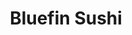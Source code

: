 ---
layout: place
title: "Bluefin Sushi"
permalink: /district-of-columbia/washington/bluefin-sushi.html
stateAbbr: DC
stateName: District of Columbia
cityName: Washington
seo:
  name: "Bluefin Sushi"
  type: Restaurant
  links: http://bluefingeorgetown.com/
description: "Maki, nigiri & specialty rolls in a snug spot with limited seating, plus takeout & delivery options. Bluefin Sushi serves delicious sushi in Washington, District of Columbia. Try fresh Japanese dishes for a great dining experience. Available for takeout, lunch, and dinner."
place_id: ChIJaRMy80u2t4kRJ4nZjxmT5BY
photos:
  - name: >-
      places/ChIJaRMy80u2t4kRJ4nZjxmT5BY/photos/AeeoHcLn5sKLv-ILPSuD1clUV587RjjVKAyu0CaacI8vodidQkS2oxCp11aC7E7djbh4QtkGyAdEfaSeMGCAYPsROIyJB0-X_2hjrDR9rtu9NOeizlP433fTT4_1yseF8tqy0BVZjEx1hZ5S9BO8tIxpV0owfIMUFuSs3y-kYjx3r6tBSKp1p8SV2_vw37EYtHuijz1eSBOJSO7FYh-jT-5tB5Aj6fSk5FpXipoKZ3mOvwso2Sr9RwBSTFe05CB241lpuzMKyoSUse1I8eGo-HXxpmoN0saA3lZDCLivDoYQSwm6-h-yL9_U5tortIlmLhzFEnIgZOfbvQtLcThp2Zj57gPt2A_i0xdNiYKg_ECReKoDPTSr0UxaMZRv9SKJVg1mBMWiLYnVbZqGslhLuZQFvRojtpO3fkp1gniVTjl2cWo
    widthPx: 3024
    heightPx: 4032
    authorAttributions:
      - displayName: Derrick Graham
        uri: https://maps.google.com/maps/contrib/107082962701442332241
        photoUri: >-
          https://lh3.googleusercontent.com/a/ACg8ocILRQekcYD_kUV_CE9hklNqt8fj5jFk-W-WTy-tpMPQAmdqWA=s100-p-k-no-mo
    flagContentUri: >-
      https://www.google.com/local/imagery/report/?cb_client=maps_api_places.places_api&image_key=!1e10!2sCIHM0ogKEICAgIC9_d3cLw&hl=en-US
    googleMapsUri: >-
      https://www.google.com/maps/place//data=!3m4!1e2!3m2!1sCIHM0ogKEICAgIC9_d3cLw!2e10!4m2!3m1!1s0x89b7b64bf3321369:0x16e493198fd98927
  - name: >-
      places/ChIJaRMy80u2t4kRJ4nZjxmT5BY/photos/AeeoHcJaeT_sPPB9jRxoJtsmwwAA2vXC28GjbKvDg64lU8exzrURBLllQIbjITLq5FrdUpMdbkGhBRrDmNUvS8VMXbZz3_YL62RoIFB-j9TvHpzw9-Ykn-AmlO8qqk9LLnH6i6807C9pIUGMgISX9Qru7TIs7yBvNoHESn6nIpewp0v4sJWPu7qeq6VN9_JCWIkZfio9iIRoZUFpctpmSHHehJTkkY-ym8CtCYjWS22pSJscj8L4b0Exhm8Atk50YymrUWndV6T3R4fS3AdztF5fn8Wt-XPb63zHDR00qN1SKGNwGw
    widthPx: 767
    heightPx: 600
    authorAttributions:
      - displayName: Bluefin Sushi
        uri: https://maps.google.com/maps/contrib/107741436528073667555
        photoUri: >-
          https://lh3.googleusercontent.com/a/ACg8ocIXW8hjiR6hQYmX2m_hEb58a4qsyKnZI0z1k_7MGeB-DGJIAw=s100-p-k-no-mo
    flagContentUri: >-
      https://www.google.com/local/imagery/report/?cb_client=maps_api_places.places_api&image_key=!1e10!2sAF1QipPUYsWRZma-x3eDUXUOnv4X6wPpuzEkzlkBk3C0&hl=en-US
    googleMapsUri: >-
      https://www.google.com/maps/place//data=!3m4!1e2!3m2!1sAF1QipPUYsWRZma-x3eDUXUOnv4X6wPpuzEkzlkBk3C0!2e10!4m2!3m1!1s0x89b7b64bf3321369:0x16e493198fd98927
  - name: >-
      places/ChIJaRMy80u2t4kRJ4nZjxmT5BY/photos/AeeoHcIKJT-_A1bA-9hrXy9jCs6JBvsKHueSWqlL_InF4aU-LRV68f4VK0jU0kn_tjJtQAEm7CmTojQW4vOLiD8zDxqctRY9nsTczpv-WoXkUe7QB401KS5dKI5MlTlbilVGkNGCzPH41CzX2zlxEgKhOE7txIdxHPuW_SczG8-wSdM4LcGWrs3KfSVqe-frKZHxzUK1gQGBGTvkh_3rYxT9evChW-gXydL4Kjc2S19HaJL0VoZzPqokT7-p5ZzghmSONvTlAJ4JiPRFJe_II6wJlo3cO5mIFRaeGTueEcpuF6U9Jv5okT57ZKS_9KxdxgY51wBBhDyRghYFBdUK96swUEHxcZ-X_d9v8ID-vy8Bz1iVEAYjPYA7wr5pnajyqZAMP8e564qnvNN5mhsNHytiFFFkOI1SAftjrxACOa09B9wfMw
    widthPx: 2279
    heightPx: 2189
    authorAttributions:
      - displayName: Gobs
        uri: https://maps.google.com/maps/contrib/114556622277166399858
        photoUri: >-
          https://lh3.googleusercontent.com/a-/ALV-UjUdA91ysdG9hYefS6-X-GKu7wugsEfvW396wCBxCh93w2G3HzY=s100-p-k-no-mo
    flagContentUri: >-
      https://www.google.com/local/imagery/report/?cb_client=maps_api_places.places_api&image_key=!1e10!2sCIHM0ogKEICAgIDXzNOqAw&hl=en-US
    googleMapsUri: >-
      https://www.google.com/maps/place//data=!3m4!1e2!3m2!1sCIHM0ogKEICAgIDXzNOqAw!2e10!4m2!3m1!1s0x89b7b64bf3321369:0x16e493198fd98927
  - name: >-
      places/ChIJaRMy80u2t4kRJ4nZjxmT5BY/photos/AeeoHcLAhw01KGyAKq5GBZKyC0dLutItKqSygk25Mc_MM33YIL0IhDycViAr5OFIm0Ae7lRhjRY9a2ASgSFYm2L93wbH1TwyZxX2YTr3tpv18-vua7moMF1-OebXXjN4z4YZHaXko19wOhnPb83ACkhfF01UdaZYR31IH2KK3br-ZHdLW3OKvdDrIomLTcTBYnU0ULJbkNXYpKtiBfK1IhE2Rn_z_ZLbMzsDIGNTQCtaR-7z7Aa61LE00IxpVj5mFvVeR-mMrGiiRJqSVHcomdri_GyO-_cQogj4hoat2HiEA6DlFRlSca7d9jkDt_Rq9wHuLKUgD1n-bi_nQMDFnzTYmMYYncLp7fwWQ0mzeWmZe7bWhA6qV7f0e5lQIQzrXI2PpzWkGNoz9hzvLmC4WfJcMbcrBOpMcvvnRnUA5Ouv7fGGbw
    widthPx: 3840
    heightPx: 2160
    authorAttributions:
      - displayName: Kevin Hulme
        uri: https://maps.google.com/maps/contrib/102436239558953552437
        photoUri: >-
          https://lh3.googleusercontent.com/a-/ALV-UjVDNLS7RZQ3mFjIkC-eHQtz0UhBPb0eW7sNewxZDaMTDHJXyFk=s100-p-k-no-mo
    flagContentUri: >-
      https://www.google.com/local/imagery/report/?cb_client=maps_api_places.places_api&image_key=!1e10!2sCIHM0ogKEICAgIDxsLrFKA&hl=en-US
    googleMapsUri: >-
      https://www.google.com/maps/place//data=!3m4!1e2!3m2!1sCIHM0ogKEICAgIDxsLrFKA!2e10!4m2!3m1!1s0x89b7b64bf3321369:0x16e493198fd98927
  - name: >-
      places/ChIJaRMy80u2t4kRJ4nZjxmT5BY/photos/AeeoHcJnamxyCf1r5cE2s-t-7uC7PoEXOZIdkiLWVl9EvfEsoLuqhliVfm4z4EDruf5Ye4ml29kIzPoN9ok_8KwiLWo2eHYb-Ic4ufUPSQqlDggv4VpmQ-lvqHRC9DwloYcQUSbxdQSbZvFR4VctWxsn7TDfjCCNxmTkH8rkAaTOher339tU7gKsAO4r6TNb0FEsZ4t9xMjjz4wNdXtkt-KltiVl5gon3aQoUQ-CaMmqT_OWcc3R9beLM64UMbLubzrOzDpW-jByWMIss-4BgZCxOomWGexao_vmcETdY_ODr8O47KoC_TvRx7sUOz1ZFH6TjX3uYj2vNhvt9jvulYhInHlnsDdppGoQ1uk5kL00-LfA5TTnbgF2sTdyabDPKC7P9gnev6jO0djgdxm2CfajMwEe0UXbstlreUEc-Q1hngxwlXGc
    widthPx: 3024
    heightPx: 4032
    authorAttributions:
      - displayName: Marie
        uri: https://maps.google.com/maps/contrib/102287432173581612178
        photoUri: >-
          https://lh3.googleusercontent.com/a-/ALV-UjXbEj0d3MxqNosw4TC7NpBVVMLOAtRBklPqszZ2MGCsWPVTd8A5=s100-p-k-no-mo
    flagContentUri: >-
      https://www.google.com/local/imagery/report/?cb_client=maps_api_places.places_api&image_key=!1e10!2sCIHM0ogKEICAgICDgauZhgE&hl=en-US
    googleMapsUri: >-
      https://www.google.com/maps/place//data=!3m4!1e2!3m2!1sCIHM0ogKEICAgICDgauZhgE!2e10!4m2!3m1!1s0x89b7b64bf3321369:0x16e493198fd98927
  - name: >-
      places/ChIJaRMy80u2t4kRJ4nZjxmT5BY/photos/AeeoHcLL2bGryY1tVpg7JRWN7arrzvhstC0NhaRkffGiEn4gz1RXBtoldURchf0soBDekGv1wX2oRVu5vn3vacGD6iPubqKh5wqmXUg138BW59wmljfHAygaVp6eCoRIwbRW-Lae7sKXvfDQpaeMgYlVOAP3W_rwQrxAgADY9z3Z54uR4zsP1kdFyT7n-pln0LTKRwNE-v-xZsC6mqdhxAUjebS0VFJmUQAVkGfrAFi-_-FfHU-bqad6QLjIWtdjtdtM1KhYSxnW6dCFjQ8xsxCGeCsK7O2FV5DLR23jMh59x42LKip_3vIDdEWfCT51Ot10Y-WXUnggP_rUbDiWzPw3Aw5S8mPEz5JQEqZRKsOfjhKFnFiyhLa50J-AJscPTp1xf2CYdorDIqFxiCOssp08V8BNw6L3iRVJK2PaoULstmfL7Q
    widthPx: 4800
    heightPx: 3600
    authorAttributions:
      - displayName: Shaun Surette
        uri: https://maps.google.com/maps/contrib/101926028722350802936
        photoUri: >-
          https://lh3.googleusercontent.com/a/ACg8ocIGe8zdtdpXJ65gN5K1Wrzcx_ON-wTYpf2Cb7RBKVukeL5Gbw=s100-p-k-no-mo
    flagContentUri: >-
      https://www.google.com/local/imagery/report/?cb_client=maps_api_places.places_api&image_key=!1e10!2sCIHM0ogKEICAgIDX_oexbw&hl=en-US
    googleMapsUri: >-
      https://www.google.com/maps/place//data=!3m4!1e2!3m2!1sCIHM0ogKEICAgIDX_oexbw!2e10!4m2!3m1!1s0x89b7b64bf3321369:0x16e493198fd98927
  - name: >-
      places/ChIJaRMy80u2t4kRJ4nZjxmT5BY/photos/AeeoHcLxMEVD05lSNbRYTm5BegYR37tzvOHuuvAhqirm4HpR7anhzuAsOIAXvW5R5xhPWODNt39Ur8eQgI5lZ9mBcJ6NOICNMmr-T4wKHoHl65N6Hf_64FDqeil5m1WzzakFbveC1hhejr4H2AYRQMLi1u2CnL8AnipuZcZC7IS-4ys6-qnyzVlRuwFuzQ7IoxrqgCDFUhquI99L-oAVhfleV5iQZpdljCeAxkefsLG3MkUL8fJOknrxkhxXfF_qihRrTseo5dTijzUlFBxQJxd0S_ltr3i9evA2KJSqKc2nxscCCmsM_hZGQz6nJIoeugH-kZNmt592RWNu5OsvE6vXNMY-E9DTmLOlFgGxSP4F0Nl2nJbNRDEJ68s-xaVZwHR-lVkpvuN96EvkvKlpnX5aSM3q0ym20JIdqeK8tf60Utj_rWn-
    widthPx: 3024
    heightPx: 3024
    authorAttributions:
      - displayName: Joseph Tordella
        uri: https://maps.google.com/maps/contrib/108592936567373834404
        photoUri: >-
          https://lh3.googleusercontent.com/a-/ALV-UjVw-hNS5fsvWhnDcmHfh3-4fM9Cw1lwBZupS7c06o5R94Dzy7Ro=s100-p-k-no-mo
    flagContentUri: >-
      https://www.google.com/local/imagery/report/?cb_client=maps_api_places.places_api&image_key=!1e10!2sCIHM0ogKEICAgID4suG3wwE&hl=en-US
    googleMapsUri: >-
      https://www.google.com/maps/place//data=!3m4!1e2!3m2!1sCIHM0ogKEICAgID4suG3wwE!2e10!4m2!3m1!1s0x89b7b64bf3321369:0x16e493198fd98927
  - name: >-
      places/ChIJaRMy80u2t4kRJ4nZjxmT5BY/photos/AeeoHcK6B0DdsqRZ7JkfqqwhvFdlWpTqH7IUGfKPRzZBRsSTBVd85SleN99ngZhml0xtl5t6JbQk2F0vVhv9Xjs8O_0mTR0Sl-7s5vC8r1eK1UgbH59Vkot7VLSNS1R0DPASmP4EMQPTyCdlNhv5sH5FuQfWBiVMHdyyprKxbljnTt1Snm6zixdO_vNLfGgvel2gyP6RggVFBrvlGkcSVFMmbvJhuACaYF__OQ7I5eBAGKObSHbF728FY6py_73dlqPgynnidppNQtTR-Un-9Lnv8DxzqYabzUsoNw_Gb9Nl5sUJROk2X0JqbnRLTKqWyMLbaCydiwVspBdUZI-Y-UaDbrFicOR5ARmPYUUGfZ51_mhBDyEQhcbMm4sb9yDWJLCHuCT4y2cb2Z1jL2RrdX1HpdVPRhGfomuVLXwAv9pJVms
    widthPx: 4032
    heightPx: 3024
    authorAttributions:
      - displayName: Chris Cho
        uri: https://maps.google.com/maps/contrib/111672945477762793903
        photoUri: >-
          https://lh3.googleusercontent.com/a-/ALV-UjUnTt8rjHNCz0poPbHIxR6eSv-KABMdAhV5KhJbjMbLi6vQjfA=s100-p-k-no-mo
    flagContentUri: >-
      https://www.google.com/local/imagery/report/?cb_client=maps_api_places.places_api&image_key=!1e10!2sCIHM0ogKEICAgIDhoteTDA&hl=en-US
    googleMapsUri: >-
      https://www.google.com/maps/place//data=!3m4!1e2!3m2!1sCIHM0ogKEICAgIDhoteTDA!2e10!4m2!3m1!1s0x89b7b64bf3321369:0x16e493198fd98927
  - name: >-
      places/ChIJaRMy80u2t4kRJ4nZjxmT5BY/photos/AeeoHcIaasBql2CVrpuiMp7v9UxWXxJROhWy5pYOp_ZjhKLtfmbnjkuUrM823RfpU2cpln4_tsvqYYxCSEp69YGfZVCGXIodI1WzfCpO0hv1bAFWUMvEd75aGcIPwvISk6RxB-2VIyjG-N2Z5xno_fT6ZijeS5FfT6qiENeo883vnyKspFKlDqDGdg-W5Kqdy0WX-WBAt8eRcac-X4nBLVSf_4nsCxnXCBqjVlyzAusYjo3Lx5KNwi-5DHNWpLD1ZxgPnCdajNA-jm-6wf8Sqd8mJDOPyoAKOZHnTcGqYYwM1_HhdBCm95tielCTm_mNsisbLcCaYrfewQNtMO37UwehPHZOm6YlhpH-Ac7_JGajjOcg0ikpFieaVAFl0afmBoFfkJEZR1HZPE3j8Z5gp4fH6yC5kTNO9C45-jucc_eBximvWCeK
    widthPx: 3024
    heightPx: 3024
    authorAttributions:
      - displayName: Joseph Tordella
        uri: https://maps.google.com/maps/contrib/108592936567373834404
        photoUri: >-
          https://lh3.googleusercontent.com/a-/ALV-UjVw-hNS5fsvWhnDcmHfh3-4fM9Cw1lwBZupS7c06o5R94Dzy7Ro=s100-p-k-no-mo
    flagContentUri: >-
      https://www.google.com/local/imagery/report/?cb_client=maps_api_places.places_api&image_key=!1e10!2sCIHM0ogKEICAgID4sqGx8QE&hl=en-US
    googleMapsUri: >-
      https://www.google.com/maps/place//data=!3m4!1e2!3m2!1sCIHM0ogKEICAgID4sqGx8QE!2e10!4m2!3m1!1s0x89b7b64bf3321369:0x16e493198fd98927
  - name: >-
      places/ChIJaRMy80u2t4kRJ4nZjxmT5BY/photos/AeeoHcJaNaP35plNeA4K57Lmd15oq0NFPImZGH04LEsUfq4teUqyLy1u3saLl1fRCguOqL9JsyBNxKLI2-ouRwXn2G9bH1ETvWtTlx4jBHqm3EQ-v5wAKZgLY3pYY1ZKXjo3cAVJqN__JdNmounjRDDA2jh5Huw1cfn-RcO-hJIQkvEFa7hfD-JnXqlPP2L0lPZ0AdkWnjjmcLCckRT6wzGFZS9POa1yInRTTKZ-4r30K-EsQIDNN58_kGfW2rGMmxKFXppO0_v9_K40asJTZUjV0RiXfkfBkd4_btgjfqhfKWtDqITVtQ6UB6JybOsEuJHlHgoCSvbdmSQP5PpvToT2l9z5TCViIAog1_aQdnBdVx6AAwPISTwEfuenBEzccs5anAfxp_Q-4hagnXKnn81K8h6cXLMJ0FOWQukLrzQ8UCkzgQ
    widthPx: 2268
    heightPx: 4032
    authorAttributions:
      - displayName: Rossy Ramirez
        uri: https://maps.google.com/maps/contrib/117279296380790568599
        photoUri: >-
          https://lh3.googleusercontent.com/a-/ALV-UjWXRZcMK2QnwekRx8TX6yKUC6JBgOK-uaO7sy6yi46m3bXO7-ySZw=s100-p-k-no-mo
    flagContentUri: >-
      https://www.google.com/local/imagery/report/?cb_client=maps_api_places.places_api&image_key=!1e10!2sCIHM0ogKEICAgIDE6Oe2TQ&hl=en-US
    googleMapsUri: >-
      https://www.google.com/maps/place//data=!3m4!1e2!3m2!1sCIHM0ogKEICAgIDE6Oe2TQ!2e10!4m2!3m1!1s0x89b7b64bf3321369:0x16e493198fd98927
address: 3073 Canal St NW, Washington, DC 20007, USA
street: 3073 Canal St NW
city: Washington
state: DC
zip: '20007'
country: USA
neighborhood: Northwest Washington
latitude: '38.904342'
longitude: '-77.060842'
accessibility_options: null
business_status: OPERATIONAL
name: Bluefin Sushi
google_maps_links:
  directionsUri: >-
    https://www.google.com/maps/dir//''/data=!4m7!4m6!1m1!4e2!1m2!1m1!1s0x89b7b64bf3321369:0x16e493198fd98927!3e0
  placeUri: https://maps.google.com/?cid=1649605101521307943
  writeAReviewUri: >-
    https://www.google.com/maps/place//data=!4m3!3m2!1s0x89b7b64bf3321369:0x16e493198fd98927!12e1
  reviewsUri: >-
    https://www.google.com/maps/place//data=!4m4!3m3!1s0x89b7b64bf3321369:0x16e493198fd98927!9m1!1b1
  photosUri: >-
    https://www.google.com/maps/place//data=!4m3!3m2!1s0x89b7b64bf3321369:0x16e493198fd98927!10e5
primary_type: Sushi Restaurant
opening_hours:
  regular: null
  current: null
secondary_opening_hours:
  regular:
    weekdayDescriptions: null
    type: null
  current:
    weekdayDescriptions: null
    type: null
phone: (202) 333-6774
price_level: PRICE_LEVEL_INEXPENSIVE
price_range: $30 &ndash; $50
rating: '4.3'
rating_count: 379
website: http://bluefingeorgetown.com/
reviews:
  - name: >-
      places/ChIJaRMy80u2t4kRJ4nZjxmT5BY/reviews/ChZDSUhNMG9nS0VJQ0FnSURmNHVmVmNnEAE
    relativePublishTimeDescription: 3 months ago
    rating: 5
    text:
      text: >-
        I loved the sushi here. It is an unassuming restaurant.  When you get
        in, you’ll order and pay first then either take your food to go or get
        your table assignment and be sent upstairs.   Green tea and hot Sake
        were great.  Perfect balance for the cold night.  We ordered the baked
        scallop, baked salmon, dragon roll, and the cherry blossom roll.  All
        amazing. We asked for spicy ponzu. It’s not something that they ever
        carry, but they did an amazing go of it! (Really simple… Ponzu +
        Sriracha). I will go again for certain!  When we were done eating, we
        were able to just up and go. The service is good and pleasant.
      languageCode: en
    originalText:
      text: >-
        I loved the sushi here. It is an unassuming restaurant.  When you get
        in, you’ll order and pay first then either take your food to go or get
        your table assignment and be sent upstairs.   Green tea and hot Sake
        were great.  Perfect balance for the cold night.  We ordered the baked
        scallop, baked salmon, dragon roll, and the cherry blossom roll.  All
        amazing. We asked for spicy ponzu. It’s not something that they ever
        carry, but they did an amazing go of it! (Really simple… Ponzu +
        Sriracha). I will go again for certain!  When we were done eating, we
        were able to just up and go. The service is good and pleasant.
      languageCode: en
    authorAttribution:
      displayName: K. Fray
      uri: https://www.google.com/maps/contrib/100370810652419490933/reviews
      photoUri: >-
        https://lh3.googleusercontent.com/a-/ALV-UjWvh_S7KpMCbhO3DIM3mxVlHM1dOwcLf0ZTVcYDVhiY7gK4qBWT=s128-c0x00000000-cc-rp-mo-ba4
    publishTime: '2025-01-05T04:10:03.697636Z'
    flagContentUri: >-
      https://www.google.com/local/review/rap/report?postId=ChZDSUhNMG9nS0VJQ0FnSURmNHVmVmNnEAE&d=17924085&t=1
    googleMapsUri: >-
      https://www.google.com/maps/reviews/data=!4m6!14m5!1m4!2m3!1sChZDSUhNMG9nS0VJQ0FnSURmNHVmVmNnEAE!2m1!1s0x89b7b64bf3321369:0x16e493198fd98927
  - name: >-
      places/ChIJaRMy80u2t4kRJ4nZjxmT5BY/reviews/ChdDSUhNMG9nS0VJQ0FnSUM5X2QzY3R3RRAB
    relativePublishTimeDescription: a year ago
    rating: 5
    text:
      text: >-
        We have to start off every visit with a Sapporo. This is one of
        Georgetowns best Sushi. This place was recently renovated but has always
        given me the feeling of home. The staff is amazing, super friendly and
        helpful when it comes to making your selection. I find that even on the
        busiest days you will still get the same friendly treatment. I recommend
        trying the spicy scallop roll. You must try it, the seafood here is some
        of the freshest I have ever tasted. In addition the Philadelphia roll is
        simply but a must at this place. Once you go once you will be hooked.
      languageCode: en
    originalText:
      text: >-
        We have to start off every visit with a Sapporo. This is one of
        Georgetowns best Sushi. This place was recently renovated but has always
        given me the feeling of home. The staff is amazing, super friendly and
        helpful when it comes to making your selection. I find that even on the
        busiest days you will still get the same friendly treatment. I recommend
        trying the spicy scallop roll. You must try it, the seafood here is some
        of the freshest I have ever tasted. In addition the Philadelphia roll is
        simply but a must at this place. Once you go once you will be hooked.
      languageCode: en
    authorAttribution:
      displayName: Derrick Graham
      uri: https://www.google.com/maps/contrib/107082962701442332241/reviews
      photoUri: >-
        https://lh3.googleusercontent.com/a/ACg8ocILRQekcYD_kUV_CE9hklNqt8fj5jFk-W-WTy-tpMPQAmdqWA=s128-c0x00000000-cc-rp-mo-ba3
    publishTime: '2024-03-08T21:40:14.360087Z'
    flagContentUri: >-
      https://www.google.com/local/review/rap/report?postId=ChdDSUhNMG9nS0VJQ0FnSUM5X2QzY3R3RRAB&d=17924085&t=1
    googleMapsUri: >-
      https://www.google.com/maps/reviews/data=!4m6!14m5!1m4!2m3!1sChdDSUhNMG9nS0VJQ0FnSUM5X2QzY3R3RRAB!2m1!1s0x89b7b64bf3321369:0x16e493198fd98927
  - name: >-
      places/ChIJaRMy80u2t4kRJ4nZjxmT5BY/reviews/ChZDSUhNMG9nS0VJQ0FnSURmOTVXNmJnEAE
    relativePublishTimeDescription: 3 months ago
    rating: 5
    text:
      text: >-
        The cutest little hole in the wall! Very much of the beaten path but
        definitely worth it!

        The staff is very friendly and helpful and the sushi was amazing.
      languageCode: en
    originalText:
      text: >-
        The cutest little hole in the wall! Very much of the beaten path but
        definitely worth it!

        The staff is very friendly and helpful and the sushi was amazing.
      languageCode: en
    authorAttribution:
      displayName: Abigail Wasimin
      uri: https://www.google.com/maps/contrib/111904950493837920471/reviews
      photoUri: >-
        https://lh3.googleusercontent.com/a-/ALV-UjXjphnV5abLvIeGDALpiRK23nsQqFbPNk-qJPyFHHG6iUe-s1viqQ=s128-c0x00000000-cc-rp-mo-ba3
    publishTime: '2025-01-11T02:43:23.107515Z'
    flagContentUri: >-
      https://www.google.com/local/review/rap/report?postId=ChZDSUhNMG9nS0VJQ0FnSURmOTVXNmJnEAE&d=17924085&t=1
    googleMapsUri: >-
      https://www.google.com/maps/reviews/data=!4m6!14m5!1m4!2m3!1sChZDSUhNMG9nS0VJQ0FnSURmOTVXNmJnEAE!2m1!1s0x89b7b64bf3321369:0x16e493198fd98927
  - name: >-
      places/ChIJaRMy80u2t4kRJ4nZjxmT5BY/reviews/ChZDSUhNMG9nS0VJQ0FnSUR6dzRXN0h3EAE
    relativePublishTimeDescription: 10 months ago
    rating: 4
    text:
      text: >-
        Very small place with 2 tables downstairs and 9 upstairs. You order at
        the counter when you enter and then tell you where to sit. Food was
        excellent. Chef upgraded my maguro to toro. Never had toro before but
        liked it. Don't bother with those high priced places like nobu where you
        get tiny sushi for double the price. It's places like this that deserve
        your business and are much better. Worth the effort to find this hidden
        gem.
      languageCode: en
    originalText:
      text: >-
        Very small place with 2 tables downstairs and 9 upstairs. You order at
        the counter when you enter and then tell you where to sit. Food was
        excellent. Chef upgraded my maguro to toro. Never had toro before but
        liked it. Don't bother with those high priced places like nobu where you
        get tiny sushi for double the price. It's places like this that deserve
        your business and are much better. Worth the effort to find this hidden
        gem.
      languageCode: en
    authorAttribution:
      displayName: Michael Koenig
      uri: https://www.google.com/maps/contrib/109699735685768216392/reviews
      photoUri: >-
        https://lh3.googleusercontent.com/a-/ALV-UjVDEfZwDUlhEo6dzf54nzAkWvROtVzpqLxObYAPZ22ez1cmZZas=s128-c0x00000000-cc-rp-mo-ba2
    publishTime: '2024-06-12T00:37:26.582379Z'
    flagContentUri: >-
      https://www.google.com/local/review/rap/report?postId=ChZDSUhNMG9nS0VJQ0FnSUR6dzRXN0h3EAE&d=17924085&t=1
    googleMapsUri: >-
      https://www.google.com/maps/reviews/data=!4m6!14m5!1m4!2m3!1sChZDSUhNMG9nS0VJQ0FnSUR6dzRXN0h3EAE!2m1!1s0x89b7b64bf3321369:0x16e493198fd98927
  - name: >-
      places/ChIJaRMy80u2t4kRJ4nZjxmT5BY/reviews/ChZDSUhNMG9nS0VJQ0FnTUN3OVBpS0RBEAE
    relativePublishTimeDescription: 3 weeks ago
    rating: 4
    text:
      text: >-
        I recommend this restaurant familiarize themselves with the Americans
        With Disabilities Act. When I notified them that my blind friend had a
        seeing eye dog they initially told me that dogs are not allowed. I had
        to reiterate that the law protects service animals and that legally they
        are required to provide service. It is not her fault that she is blind
        and she literally needs the dog to get around. The food itself is good,
        but currently I cannot recommend this restaurant to people with
        disabilities.
      languageCode: en
    originalText:
      text: >-
        I recommend this restaurant familiarize themselves with the Americans
        With Disabilities Act. When I notified them that my blind friend had a
        seeing eye dog they initially told me that dogs are not allowed. I had
        to reiterate that the law protects service animals and that legally they
        are required to provide service. It is not her fault that she is blind
        and she literally needs the dog to get around. The food itself is good,
        but currently I cannot recommend this restaurant to people with
        disabilities.
      languageCode: en
    authorAttribution:
      displayName: Ceterisbearibus
      uri: https://www.google.com/maps/contrib/102155502122970976319/reviews
      photoUri: >-
        https://lh3.googleusercontent.com/a-/ALV-UjUnzeqF8d56mWZsMha3m9P19P3y7XjQN4dbQO3VUmfTcOpH2Hg=s128-c0x00000000-cc-rp-mo-ba2
    publishTime: '2025-03-16T23:50:31.364699Z'
    flagContentUri: >-
      https://www.google.com/local/review/rap/report?postId=ChZDSUhNMG9nS0VJQ0FnTUN3OVBpS0RBEAE&d=17924085&t=1
    googleMapsUri: >-
      https://www.google.com/maps/reviews/data=!4m6!14m5!1m4!2m3!1sChZDSUhNMG9nS0VJQ0FnTUN3OVBpS0RBEAE!2m1!1s0x89b7b64bf3321369:0x16e493198fd98927
parking_options:
  valetParking: false
payment_options:
  acceptsCreditCards: true
  acceptsDebitCards: true
  acceptsCashOnly: false
  acceptsNfc: true
allow_dogs: null
curbside_pickup: true
delivery: null
dine_in: true
good_for_children: false
good_for_groups: null
good_for_sports: false
live_music: false
menu_for_children: false
outdoor_seating: false
reservable: true
restroom: true
serves_beer: true
serves_breakfast: false
serves_brunch: false
serves_cocktails: null
serves_coffee: null
serves_dinner: true
serves_dessert: true
serves_lunch: true
serves_vegetarian_food: null
serves_wine: true
takeout: true
summary: >-
  Maki, nigiri & specialty rolls in a snug spot with limited seating, plus
  takeout & delivery options.

---